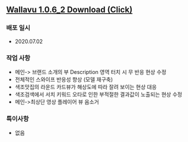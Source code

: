 ## [Wallavu 1.0.6_2 Download (Click) ](https://dl.dropbox.com/s/e525jypgojjbp5p/wallavu_debug_1.0.6_2.apk) 


### 배포 일시
- 2020.07.02

### 작업 사항
- 메인-> 브랜드 소개의 부 Description 영역 터치 시 무 반응 현상 수정
- 전체적인 스와이프 반응성 향상 (모델 재구축)
- 색조맛집의 라운드 카드뷰가 해상도에 따라 잘려 보이는 현상 대응
- 색조검색에서 서치 키워드 오타로 인한 부적절한 결과값이 노출되는 현상 수정
- 메인->최상단 영상 플레이어 뷰 음소거

### 특이사항
- 없음 

